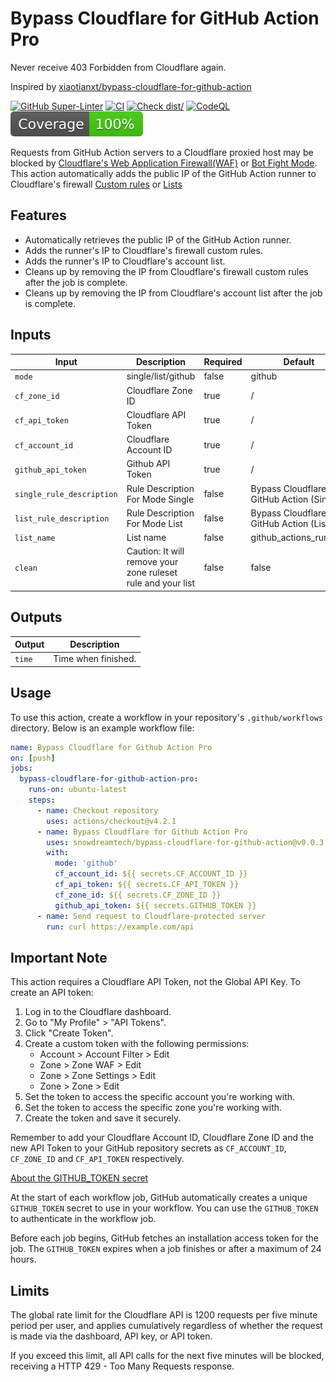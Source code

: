 # Bypass Cloudflare for GitHub Action Pro

Never receive 403 Forbidden from Cloudflare again.

Inspired by
[xiaotianxt/bypass-cloudflare-for-github-action](https://github.com/xiaotianxt/bypass-cloudflare-for-github-action)

[![GitHub Super-Linter](https://github.com/snowdreamtech/bypass-cloudflare-for-github-action/actions/workflows/linter.yml/badge.svg)](https://github.com/snowdreamtech/bypass-cloudflare-for-github-action/actions/workflows/linter.yml)
[![CI](https://github.com/snowdreamtech/bypass-cloudflare-for-github-action/actions/workflows/ci.yml/badge.svg)](https://github.com/snowdreamtech/bypass-cloudflare-for-github-action/actions/workflows/ci.yml)
[![Check dist/](https://github.com/snowdreamtech/bypass-cloudflare-for-github-action/actions/workflows/check-dist.yml/badge.svg)](https://github.com/snowdreamtech/bypass-cloudflare-for-github-action/actions/workflows/check-dist.yml)
[![CodeQL](https://github.com/snowdreamtech/bypass-cloudflare-for-github-action/actions/workflows/codeql-analysis.yml/badge.svg)](https://github.com/snowdreamtech/bypass-cloudflare-for-github-action/actions/workflows/codeql-analysis.yml)
[![Coverage](./badges/coverage.svg)](./badges/coverage.svg)

Requests from GitHub Action servers to a Cloudflare proxied host may be blocked
by
[Cloudflare's Web Application Firewall(WAF)](https://developers.cloudflare.com/support/troubleshooting/http-status-codes/4xx-client-error/)
or [Bot Fight Mode](https://developers.cloudflare.com/bots/get-started/free/).
This action automatically adds the public IP of the GitHub Action runner to
Cloudflare's firewall
[Custom rules](https://developers.cloudflare.com/waf/custom-rules/) or
[Lists](https://developers.cloudflare.com/waf/tools/lists/)

## Features

- Automatically retrieves the public IP of the GitHub Action runner.
- Adds the runner's IP to Cloudflare's firewall custom rules.
- Adds the runner's IP to Cloudflare's account list.
- Cleans up by removing the IP from Cloudflare's firewall custom rules after the
  job is complete.
- Cleans up by removing the IP from Cloudflare's account list after the job is
  complete.

## Inputs

| Input                     | Description                                                  | Required | Default                                      |
| ------------------------- | ------------------------------------------------------------ | -------- | -------------------------------------------- |
| `mode`                    | single/list/github                                           | false    | github                                       |
| `cf_zone_id`              | Cloudflare Zone ID                                           | true     | /                                            |
| `cf_api_token`            | Cloudflare API Token                                         | true     | /                                            |
| `cf_account_id`           | Cloudflare Account ID                                        | true     | /                                            |
| `github_api_token`        | Github API Token                                             | true     | /                                            |
| `single_rule_description` | Rule Description For Mode Single                             | false    | Bypass Cloudflare for GitHub Action (Single) |
| `list_rule_description`   | Rule Description For Mode List                               | false    | Bypass Cloudflare for GitHub Action (List)   |
| `list_name`               | List name                                                    | false    | github_actions_runners                       |
| `clean`                   | Caution: It will remove your zone ruleset rule and your list | false    | false                                        |

## Outputs

| Output | Description         |
| ------ | ------------------- |
| `time` | Time when finished. |

## Usage

To use this action, create a workflow in your repository's `.github/workflows`
directory. Below is an example workflow file:

```yaml
name: Bypass Cloudflare for Github Action Pro
on: [push]
jobs:
  bypass-cloudflare-for-github-action-pro:
    runs-on: ubuntu-latest
    steps:
      - name: Checkout repository
        uses: actions/checkout@v4.2.1
      - name: Bypass Cloudflare for Github Action Pro
        uses: snowdreamtech/bypass-cloudflare-for-github-action@v0.0.3
        with:
          mode: 'github'
          cf_account_id: ${{ secrets.CF_ACCOUNT_ID }}
          cf_api_token: ${{ secrets.CF_API_TOKEN }}
          cf_zone_id: ${{ secrets.CF_ZONE_ID }}
          github_api_token: ${{ secrets.GITHUB_TOKEN }}
      - name: Send request to Cloudflare-protected server
        run: curl https://example.com/api
```

## Important Note

This action requires a Cloudflare API Token, not the Global API Key. To create
an API token:

1. Log in to the Cloudflare dashboard.
1. Go to "My Profile" > "API Tokens".
1. Click "Create Token".
1. Create a custom token with the following permissions:
   - Account > Account Filter > Edit
   - Zone > Zone WAF > Edit
   - Zone > Zone Settings > Edit
   - Zone > Zone > Edit
1. Set the token to access the specific account you're working with.
1. Set the token to access the specific zone you're working with.
1. Create the token and save it securely.

Remember to add your Cloudflare Account ID, Cloudflare Zone ID and the new API
Token to your GitHub repository secrets as `CF_ACCOUNT_ID`, `CF_ZONE_ID` and
`CF_API_TOKEN` respectively.

[About the GITHUB_TOKEN secret](https://docs.github.com/en/actions/security-for-github-actions/security-guides/automatic-token-authentication)

At the start of each workflow job, GitHub automatically creates a unique
`GITHUB_TOKEN` secret to use in your workflow. You can use the `GITHUB_TOKEN` to
authenticate in the workflow job.

Before each job begins, GitHub fetches an installation access token for the job.
The `GITHUB_TOKEN` expires when a job finishes or after a maximum of 24 hours.

## Limits

The global rate limit for the Cloudflare API is 1200 requests per five minute
period per user, and applies cumulatively regardless of whether the request is
made via the dashboard, API key, or API token.

If you exceed this limit, all API calls for the next five minutes will be
blocked, receiving a HTTP 429 - Too Many Requests response.
